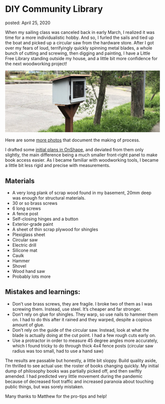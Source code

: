 DIY Community Library
===
posted: April 25, 2020

When my sailing class was canceled back in early March, I realized it was time for a more individualistic hobby. And so, I furled the sails and tied up the boat and picked up a circular saw from the hardware store. After I got over my fears of loud, terrifyingly quickly spinning metal blades, a whole bunch of cutting and screwing, then digging and painting, I have a Little Free Library standing outside my house, and a little bit more confidence for the next woodworking project!

![Little free library photo](little-free-library.jpg)

Here are some [more photos](https://photos.app.goo.gl/K3xP2XjPmUQ2bX1N7) that document the making of process.

<!--more-->

I drafted some [initial plans in OnShape](https://cad.onshape.com/documents/d57c2f5444558be437e513c4/w/9e862248a8541fe7ce7a38a6/e/3efc51d554390f104d869fa6), and deviated from them only slightly, the main difference being a much smaller front-right panel to make book access easier. As I became familiar with woodworking tools, I became a little bit less rigid and precise with measurements. 

## Materials

- A very long plank of scrap wood found in my basement, 20mm deep was enough for structural materials.
- 30 or so brass screws
- 6 long screws
- A fence post
- Self-closing hinges and a button
- Exterior-grade paint
- A sheet of thin scrap plywood for shingles
- Plexiglass sheet
- Circular saw
- Electric drill
- Silicone mat
- Caulk
- Hammer
- Shovel
- Wood hand saw
- Probably lots more

## Mistakes and learnings:

- Don’t use brass screws, they are fragile. I broke two of them as I was screwing them. Instead, use steel. It’s cheaper and far stronger.
- Don’t rely on glue for shingles. They warp, so use nails to hammer them on. I had to do this after it rained and they warped, despite a copious amount of glue.
- Don’t rely on the guide of the circular saw. Instead, look at what the blade is actually doing at the cut point. I had a few rough cuts early on.
- Use a protractor in order to measure 45 degree angles more accurately, which I found tricky to do through thick 4x4 fence posts (circular saw radius was too small, had to use a hand saw)

The results are passable but honestly, a little bit sloppy. Build quality aside, I’m thrilled to see actual use: the roster of books changing quickly. My initial dump of philosophy books was partially picked off, and then swiftly amended. I had predicted very little movement during the pandemic because of decreased foot traffic and increased paranoia about touching public things, but was sorely mistaken.

Many thanks to Matthew for the pro-tips and help!


